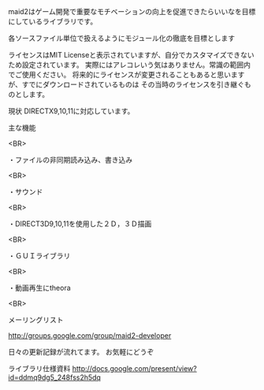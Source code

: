 maid2はゲーム開発で重要なモチベーションの向上を促進できたらいいなを目標にしているライブラリです。


各ソースファイル単位で扱えるようにモジュール化の徹底を目標とします

ライセンスはMIT Licenseと表示されていますが、自分でカスタマイズできないため設定されています。
実際にはアレコレいう気はありません。常識の範囲内でご使用ください。
将来的にライセンスが変更されることもあると思いますが、すでにダウンロードされているものは
その当時のライセンスを引き継ぐものとします。

現状 DIRECTX9,10,11に対応しています。


主な機能

&lt;BR&gt;


・ファイルの非同期読み込み、書き込み

&lt;BR&gt;


・サウンド

&lt;BR&gt;


・DIRECT3D9,10,11を使用した２Ｄ，３Ｄ描画

&lt;BR&gt;


・ＧＵＩライブラリ

&lt;BR&gt;


・動画再生にtheora

&lt;BR&gt;






メーリングリスト

http://groups.google.com/group/maid2-developer

日々の更新記録が流れてます。
お気軽にどうぞ


ライブラリ仕様資料
http://docs.google.com/present/view?id=ddmq9dg5_248fss2h5dq
